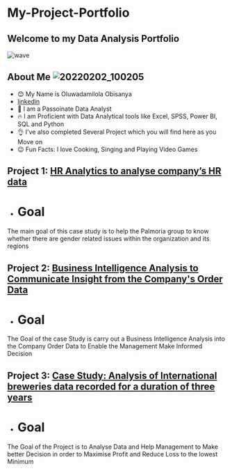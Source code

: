 # My-Project-Portfolio
## Welcome to my Data Analysis Portfolio

![wave](https://user-images.githubusercontent.com/96060060/174398590-7708e317-b79b-4ffe-a709-1eec62722334.gif)

## About Me  ![20220202_100205](https://user-images.githubusercontent.com/96060060/174406336-e34f989b-71b4-49de-a781-9eebd3b7816e.jpg)

- 😊 My Name is Oluwadamilola Obisanya
- 	[linkedin](https://www.linkedin.com/in/oluwadamilola-obisanya-501627101/)
- 💓 I am a Passoinate Data Analyst
- 🔥 I am Proficient with Data Analytical tools like Excel, SPSS, Power BI, SQL and  Python
- 👌 I've also completed Several Project which you will find here as you Move on
- 😉 Fun Facts: I love Cooking, Singing and Playing Video Games


## Project 1: [HR Analytics to analyse company’s HR data](https://github.com/Olubeckee/Power-BI-Capstone-project)

- # Goal
The main goal of this case study is to help the Palmoria group to know whether there are gender related issues within the organization and its regions


## Project 2: [Business Intelligence Analysis to Communicate Insight from the Company's Order Data](https://github.com/Olubeckee/Excel-Capstone-Project)

- # Goal
The Goal of the case Study is carry out a Business Intelligence Analysis into the Company Order Data to Enable the Management Make Informed Decision

## Project 3: [Case Study: Analysis of International breweries data recorded for a duration of three years](https://github.com/Olubeckee/SQL-Capstone-Project)

- # Goal
The Goal of the Project is to Analyse Data and Help Management to Make better Decision in order to Maximise Profit and Reduce Loss to the lowest Minimum
